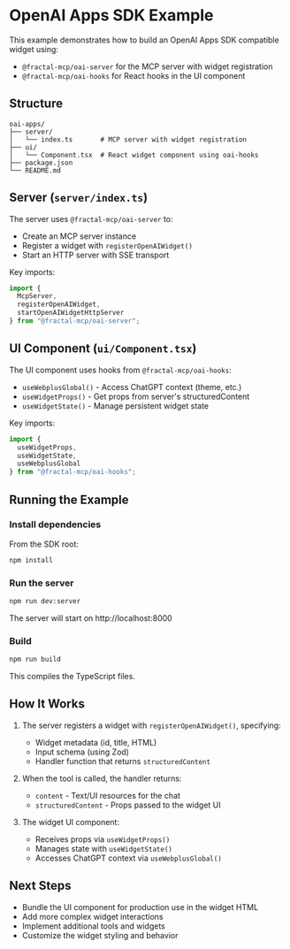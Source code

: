 # OpenAI Apps SDK Example

This example demonstrates how to build an OpenAI Apps SDK compatible widget using:
- `@fractal-mcp/oai-server` for the MCP server with widget registration
- `@fractal-mcp/oai-hooks` for React hooks in the UI component

## Structure

```
oai-apps/
├── server/
│   └── index.ts       # MCP server with widget registration
├── ui/
│   └── Component.tsx  # React widget component using oai-hooks
├── package.json
└── README.md
```

## Server (`server/index.ts`)

The server uses `@fractal-mcp/oai-server` to:
- Create an MCP server instance
- Register a widget with `registerOpenAIWidget()`
- Start an HTTP server with SSE transport

Key imports:
```typescript
import { 
  McpServer, 
  registerOpenAIWidget, 
  startOpenAIWidgetHttpServer 
} from "@fractal-mcp/oai-server";
```

## UI Component (`ui/Component.tsx`)

The UI component uses hooks from `@fractal-mcp/oai-hooks`:
- `useWebplusGlobal()` - Access ChatGPT context (theme, etc.)
- `useWidgetProps()` - Get props from server's structuredContent
- `useWidgetState()` - Manage persistent widget state

Key imports:
```typescript
import { 
  useWidgetProps, 
  useWidgetState, 
  useWebplusGlobal 
} from "@fractal-mcp/oai-hooks";
```

## Running the Example

### Install dependencies
From the SDK root:
```bash
npm install
```

### Run the server
```bash
npm run dev:server
```

The server will start on http://localhost:8000

### Build
```bash
npm run build
```

This compiles the TypeScript files.

## How It Works

1. The server registers a widget with `registerOpenAIWidget()`, specifying:
   - Widget metadata (id, title, HTML)
   - Input schema (using Zod)
   - Handler function that returns `structuredContent`

2. When the tool is called, the handler returns:
   - `content` - Text/UI resources for the chat
   - `structuredContent` - Props passed to the widget UI

3. The widget UI component:
   - Receives props via `useWidgetProps()`
   - Manages state with `useWidgetState()`
   - Accesses ChatGPT context via `useWebplusGlobal()`

## Next Steps

- Bundle the UI component for production use in the widget HTML
- Add more complex widget interactions
- Implement additional tools and widgets
- Customize the widget styling and behavior

